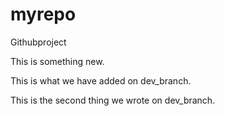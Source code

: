 # myrepo
Githubproject



This is something new.

This is what we have added on dev_branch.

This is the second thing we wrote on dev_branch.